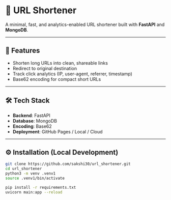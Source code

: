 # 🔗 URL Shortener

A minimal, fast, and analytics-enabled URL shortener built with **FastAPI** and **MongoDB**.

---

## 🚀 Features

- Shorten long URLs into clean, shareable links
- Redirect to original destination
- Track click analytics (IP, user-agent, referrer, timestamp)
- Base62 encoding for compact short URLs

---

## 🛠 Tech Stack

- **Backend**: FastAPI
- **Database**: MongoDB
- **Encoding**: Base62
- **Deployment**: GitHub Pages / Local / Cloud

---

## ⚙️ Installation (Local Development)

```bash
git clone https://github.com/sakshi30/url_shortener.git
cd url_shortener
python3 -m venv .venv1
source .venv1/bin/activate

pip install -r requirements.txt
uvicorn main:app --reload
